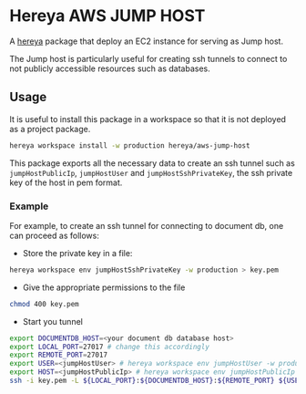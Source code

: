# Hereya AWS JUMP HOST

A [hereya](https://github.com/hereya/hereya-cli) package that deploy an EC2 instance for serving as Jump host.

The Jump host is particularly useful for creating ssh tunnels to connect to not publicly accessible resources such as databases.

## Usage

It is useful to install this package in a workspace so that it is not deployed as a project package. 

```bash
hereya workspace install -w production hereya/aws-jump-host
```

This package exports all the necessary data to create an ssh tunnel such as `jumpHostPublicIp`, `jumpHostUser` and `jumpHostSshPrivateKey`, the ssh private key of the host in pem format.

### Example
For example, to create an ssh tunnel for connecting to document db, one can proceed as follows:

* Store the private key in a file: 
```bash
hereya workspace env jumpHostSshPrivateKey -w production > key.pem
```
* Give the appropriate permissions to the file
```bash
chmod 400 key.pem
```

* Start you tunnel
```bash
export DOCUMENTDB_HOST=<your document db database host>
export LOCAL_PORT=27017 # change this accordingly
export REMOTE_PORT=27017
export USER=<jumpHostUser> # hereya workspace env jumpHostUser -w production
export HOST=<jumpHostPublicIp> # hereya workspace env jumpHostPublicIp -w production
ssh -i key.pem -L ${LOCAL_PORT}:${DOCUMENTDB_HOST}:${REMOTE_PORT} ${USER}@${HOST} -N
```
